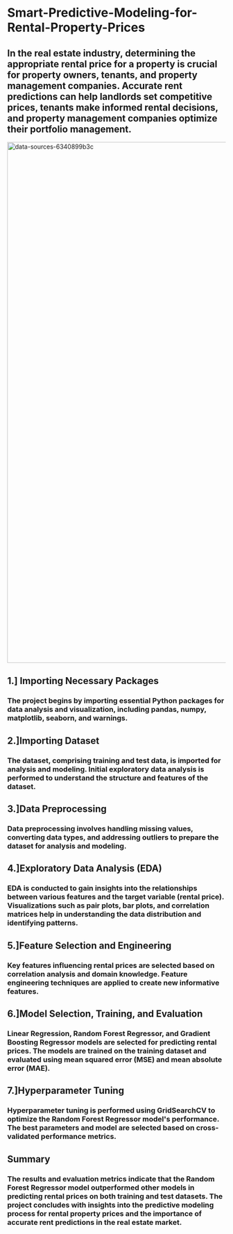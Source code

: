 # Smart-Predictive-Modeling-for-Rental-Property-Prices

## In the real estate industry, determining the appropriate rental price for a property is crucial for property owners, tenants, and property management companies. Accurate rent predictions can help landlords set competitive prices, tenants make informed rental decisions, and property management companies optimize their portfolio management.

<img width="1200" alt="data-sources-6340899b3c" src="https://github.com/cprathamesh1997/Smart-Predictive-Modeling-for-Rental-Property-Prices/assets/119093373/7ea2a7d4-9460-4b57-929d-8381123626c0">


## 1.] Importing Necessary Packages
### The project begins by importing essential Python packages for data analysis and visualization, including pandas, numpy, matplotlib, seaborn, and warnings.

## 2.]Importing Dataset
### The dataset, comprising training and test data, is imported for analysis and modeling. Initial exploratory data analysis is performed to understand the structure and features of the dataset.

## 3.]Data Preprocessing
### Data preprocessing involves handling missing values, converting data types, and addressing outliers to prepare the dataset for analysis and modeling.

## 4.]Exploratory Data Analysis (EDA)
### EDA is conducted to gain insights into the relationships between various features and the target variable (rental price). Visualizations such as pair plots, bar plots, and correlation matrices help in understanding the data distribution and identifying patterns.

## 5.]Feature Selection and Engineering
### Key features influencing rental prices are selected based on correlation analysis and domain knowledge. Feature engineering techniques are applied to create new informative features.

## 6.]Model Selection, Training, and Evaluation
### Linear Regression, Random Forest Regressor, and Gradient Boosting Regressor models are selected for predicting rental prices. The models are trained on the training dataset and evaluated using mean squared error (MSE) and mean absolute error (MAE).

## 7.]Hyperparameter Tuning
### Hyperparameter tuning is performed using GridSearchCV to optimize the Random Forest Regressor model's performance. The best parameters and model are selected based on cross-validated performance metrics.

## Summary
### The results and evaluation metrics indicate that the Random Forest Regressor model outperformed other models in predicting rental prices on both training and test datasets. The project concludes with insights into the predictive modeling process for rental property prices and the importance of accurate rent predictions in the real estate market.


